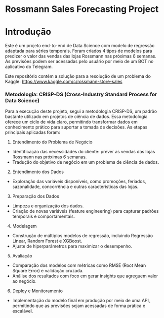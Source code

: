 # Rossmann Sales Forecasting Project

# Introdução
Este é um projeto end-to-end de Data Science com modelo de regressão adaptada para séries temporais. Foram criados 4 tipos de modelos para predizer o valor das vendas das lojas Rossmann nas próximas 6 semanas. As previsões podem ser acessadas pelo usuário por meio de um BOT no aplicativo do Telegram.

Este repositório contém a solução para a resolução de um problema do Kaggle: https://www.kaggle.com/c/rossmann-store-sales

### Metodologia: CRISP-DS (Cross-Industry Standard Process for Data Science)
Para a execução deste projeto, segui a metodologia CRISP-DS, um padrão bastante utilizado em projetos de ciência de dados. Essa metodologia oferece um ciclo de vida claro, permitindo transformar dados em conhecimento prático para suportar a tomada de decisões. As etapas principais aplicadas foram:
1. Entendimento do Problema de Negócio
* Identificação das necessidades do cliente: prever as vendas das lojas Rossmann nas próximas 6 semanas.
* Tradução do objetivo de negócio em um problema de ciência de dados.
2. Entendimento dos Dados
* Exploração das variáveis disponíveis, como promoções, feriados, sazonalidade, concorrência e outras características das lojas.
3. Preparação dos Dados
* Limpeza e organização dos dados.
* Criação de novas variáveis (feature engineering) para capturar padrões temporais e comportamentais.
4. Modelagem
* Construção de múltiplos modelos de regressão, incluindo Regressão Linear, Random Forest e XGBoost.
* Ajuste de hiperparâmetros para maximizar o desempenho.
5. Avaliação
* Comparação dos modelos com métricas como RMSE (Root Mean Square Error) e validação cruzada.
* Análise dos resultados com foco em gerar insights que agreguem valor ao negócio.
6. Deploy e Monitoramento
* Implementação do modelo final em produção por meio de uma API, permitindo que as previsões sejam acessadas de forma prática e escalável.
